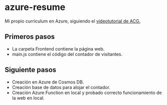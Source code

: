 # azure-resume
Mi propio curriculum en Azure, siguiendo el [videotutorial de ACG.]()

## Primeros pasos

- La carpeta Frontend contiene la página web.
- main.js contiene el código del contador de visitantes.

## Siguiente pasos

- Creación en Azure de Cosmos DB.
- Creación base de datos para alojar el contador.
- Creación Azure Function en local y probado correcto funcionamiento de la web en local.
